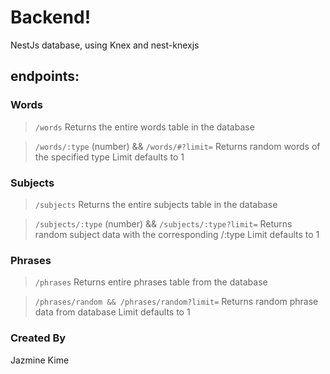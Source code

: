 # Backend!
NestJs database, using Knex and nest-knexjs

## endpoints:
### Words
> `/words`
Returns the entire words table in the database

> `/words/:type` (number) && `/words/#?limit=`
Returns random words of the specified type
Limit defaults to 1

### Subjects
> `/subjects`
Returns the entire subjects table in the database

> `/subjects/:type` (number) && `/subjects/:type?limit=`
Returns random subject data with the corresponding /:type
Limit defaults to 1

### Phrases
> `/phrases`
Returns entire phrases table from the database

> `/phrases/random && /phrases/random?limit=`
Returns random phrase data from database
Limit defaults to 1

### Created By
Jazmine Kime
